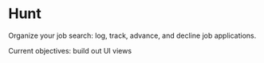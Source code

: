 # Hunt
Organize your job search: log, track, advance, and decline job applications.

Current objectives: build out UI views
